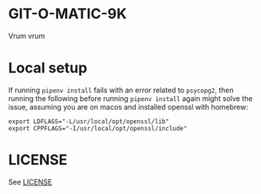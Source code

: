 # GIT-O-MATIC-9K

Vrum vrum

# Local setup

If running `pipenv install` fails with an error related to `psycopg2`, then
running the following before running `pipenv install` again might solve the
issue, assuming you are on macos and installed openssl with homebrew:
```
export LDFLAGS="-L/usr/local/opt/openssl/lib"
export CPPFLAGS="-I/usr/local/opt/openssl/include"
```

# LICENSE

See [LICENSE](LICENSE)
